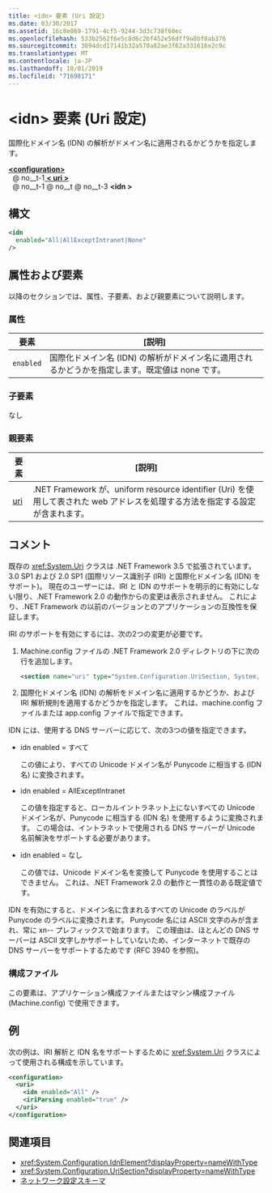 ```yaml
---
title: <idn> 要素 (Uri 設定)
ms.date: 03/30/2017
ms.assetid: 16c8e869-1791-4cf5-9244-3d3c738f60ec
ms.openlocfilehash: 533b2562f6e5c8d6c2bf452e56dff9a8bf8ab376
ms.sourcegitcommit: 3094dcd17141b32a570a82ae3f62a331616e2c9c
ms.translationtype: MT
ms.contentlocale: ja-JP
ms.lasthandoff: 10/01/2019
ms.locfileid: "71698171"
---
```

# <a name="idn-element-uri-settings"></a>\<idn> 要素 (Uri 設定)

国際化ドメイン名 (IDN) の解析がドメイン名に適用されるかどうかを指定します。
  
[ **\<configuration>** ](../configuration-element.md)  
&nbsp; @ no__t-1[ **\< uri >** ](uri-element-uri-settings.md)  
&nbsp; @ no__t-1 @ no__t @ no__t-3 **\<idn >**  
  
## <a name="syntax"></a>構文  
  
```xml
<idn
  enabled="All|AllExceptIntranet|None"
/>  
```  
  
## <a name="attributes-and-elements"></a>属性および要素  
 以降のセクションでは、属性、子要素、および親要素について説明します。  
  
### <a name="attributes"></a>属性  

|**要素**|**[説明]**|  
|-----------------|---------------------|  
|`enabled`|国際化ドメイン名 (IDN) の解析がドメイン名に適用されるかどうかを指定します。既定値は none です。|  

### <a name="child-elements"></a>子要素

なし
  
### <a name="parent-elements"></a>親要素

|**要素**|**[説明]**|  
|-----------------|---------------------|  
|[uri](uri-element-uri-settings.md)|.NET Framework が、uniform resource identifier (Uri) を使用して表された web アドレスを処理する方法を指定する設定が含まれます。|  

## <a name="remarks"></a>コメント

既存の <xref:System.Uri> クラスは .NET Framework 3.5 で拡張されています。 3.0 SP1 および 2.0 SP1 (国際リソース識別子 (IRI) と国際化ドメイン名 (IDN) をサポート)。 現在のユーザーには、IRI と IDN のサポートを明示的に有効にしない限り、.NET Framework 2.0 の動作からの変更は表示されません。 これにより、.NET Framework の以前のバージョンとのアプリケーションの互換性を保証します。

IRI のサポートを有効にするには、次の2つの変更が必要です。

1. Machine.config ファイルの .NET Framework 2.0 ディレクトリの下に次の行を追加します。
  
    ```xml  
    <section name="uri" type="System.Configuration.UriSection, System, Version=2.0.0.0, Culture=neutral, PublicKeyToken=b77a5c561934e089" />  
    ```  
  
2. 国際化ドメイン名 (IDN) の解析をドメイン名に適用するかどうか、および IRI 解析規則を適用するかどうかを指定します。 これは、machine.config ファイルまたは app.config ファイルで指定できます。

 IDN には、使用する DNS サーバーに応じて、次の3つの値を指定できます。

- idn enabled = すべて  

     この値により、すべての Unicode ドメイン名が Punycode に相当する (IDN 名) に変換されます。

- idn enabled = AllExceptIntranet

     この値を指定すると、ローカルイントラネット上にないすべての Unicode ドメイン名が、Punycode に相当する (IDN 名) を使用するように変換されます。 この場合は、イントラネットで使用される DNS サーバーが Unicode 名前解決をサポートする必要があります。

- idn enabled = なし

     この値では、Unicode ドメイン名を変換して Punycode を使用することはできません。 これは、.NET Framework 2.0 の動作と一貫性のある既定値です。

 IDN を有効にすると、ドメイン名に含まれるすべての Unicode のラベルが Punycode のラベルに変換されます。 Punycode 名には ASCII 文字のみが含まれ、常に xn-- プレフィックスで始まります。 この理由は、ほとんどの DNS サーバーは ASCII 文字しかサポートしていないため、インターネットで既存の DNS サーバーをサポートするためです (RFC 3940 を参照)。

### <a name="configuration-files"></a>構成ファイル

この要素は、アプリケーション構成ファイルまたはマシン構成ファイル (Machine.config) で使用できます。

## <a name="example"></a>例

次の例は、IRI 解析と IDN 名をサポートするために <xref:System.Uri> クラスによって使用される構成を示しています。

```xml
<configuration>
  <uri>
    <idn enabled="All" />
    <iriParsing enabled="true" />
  </uri>
</configuration>
```

## <a name="see-also"></a>関連項目

- <xref:System.Configuration.IdnElement?displayProperty=nameWithType>
- <xref:System.Configuration.UriSection?displayProperty=nameWithType>
- [ネットワーク設定スキーマ](index.md)
